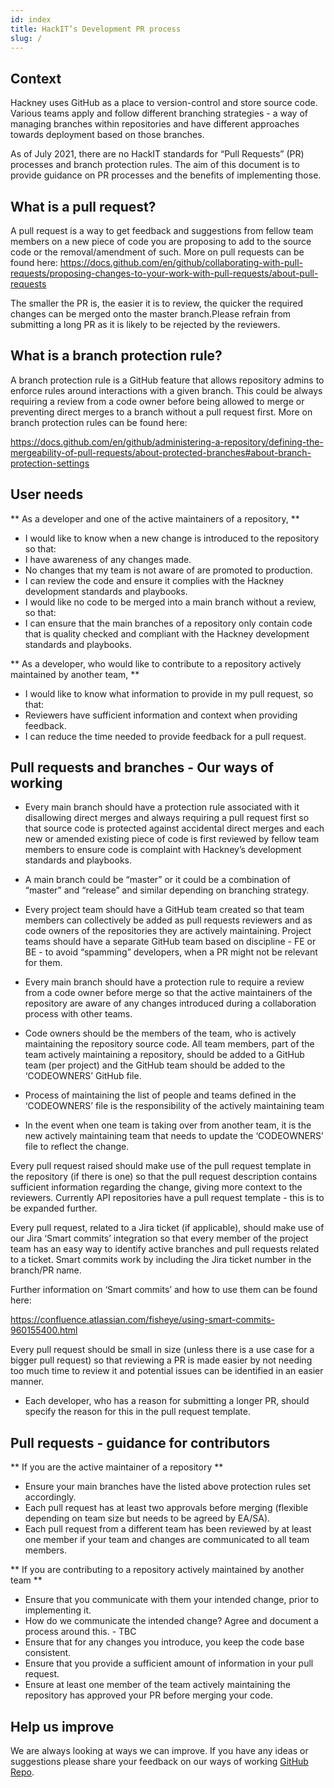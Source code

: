 ```yaml
---
id: index
title: HackIT’s Development PR process
slug: /
---
```



## Context
Hackney uses GitHub as a place to version-control and store source code. Various teams apply and follow different branching strategies - a way of managing branches within repositories and have different approaches towards deployment based on those branches.

As of July 2021, there are no HackIT standards for “Pull Requests” (PR) processes and branch protection rules. The aim of this document is to provide guidance on PR processes and the benefits of implementing those.


## What is a pull request?

A pull request is a way to get feedback and suggestions from fellow team members on a new piece of code you are proposing to add to the source code or the removal/amendment of such. More on pull requests can be found here:
https://docs.github.com/en/github/collaborating-with-pull-requests/proposing-changes-to-your-work-with-pull-requests/about-pull-requests

The smaller the PR is, the easier it is to review, the quicker the required changes can be merged onto the master branch.Please refrain from submitting a long PR as it is likely to be rejected by the reviewers.

## What is a branch protection rule?

A branch protection rule is a GitHub feature that allows repository admins to enforce rules around interactions with a given branch. This could be always requiring a review from a code owner before being allowed to merge or preventing direct merges to a branch without a pull request first. More on branch protection rules can be found here:

https://docs.github.com/en/github/administering-a-repository/defining-the-mergeability-of-pull-requests/about-protected-branches#about-branch-protection-settings

## User needs

** As a developer and one of the active maintainers of a repository, **

- I would like to know when a new change is introduced to the repository so that:
- I have awareness of any changes made.
- No changes that my team is not aware of are promoted to production.
- I can review the code and ensure it complies with the Hackney development standards and playbooks.
- I would like no code to be merged into a main branch without a review, so that:
- I can ensure that the main branches of a repository only contain code that is quality checked and compliant with the Hackney development standards and playbooks.

** As a developer, who would like to contribute to a repository actively maintained by another team, **

- I would like to know what information to provide in my pull request, so that:
- Reviewers have sufficient information and context when providing feedback.
- I can reduce the time needed to provide feedback for a pull request.

## Pull requests and branches - Our ways of working

- Every main branch should have a protection rule associated with it disallowing direct merges and always requiring a pull request first so that source code is protected against accidental direct merges and each new or amended existing piece of code is first reviewed by fellow team members to ensure code is complaint with Hackney’s development standards and playbooks.

- A main branch could be “master” or it could be a combination of “master” and “release” and similar depending on branching strategy.

- Every project team should have a GitHub team created so that team members can collectively be added as pull requests reviewers and as code owners of the repositories they are actively maintaining.
Project teams should have a separate GitHub team based on discipline - FE or BE - to avoid “spamming” developers, when a PR might not be relevant for them.

- Every main branch should have a protection rule to require a review from a code owner before merge so that the active maintainers of the repository are aware of any changes introduced during a collaboration process with other teams.

- Code owners should be the members of the team, who is actively maintaining the repository source code.
All team members, part of the team actively maintaining a repository, should be added to a GitHub team (per project) and the GitHub team should be added to the ‘CODEOWNERS’ GitHub file.

- Process of maintaining the list of people and teams defined in the ‘CODEOWNERS’ file is the responsibility of the actively maintaining team

- In the event when one team is taking over from another team, it is the new actively maintaining team that needs to update the ‘CODEOWNERS’ file to reflect the change.

Every pull request raised should make use of the pull request template in the repository (if there is one) so that the pull request description contains sufficient information regarding the change, giving more context to the reviewers.
Currently API repositories have a pull request template - this is to be expanded further.

Every pull request, related to a Jira ticket (if applicable), should make use of our Jira ‘Smart commits’ integration so that every member of the project team has an easy way to identify active branches and pull requests related to a ticket.
Smart commits work by including the Jira ticket number in the branch/PR name.

Further information on ‘Smart commits’ and how to use them can be found here:

https://confluence.atlassian.com/fisheye/using-smart-commits-960155400.html

Every pull request should be small in size (unless there is a use case for a bigger pull request) so that reviewing a PR is made easier by not needing too much time to review it and potential issues can be identified in an easier manner.
- Each developer, who has a reason for submitting a longer PR, should specify the reason for this in the pull request template.

## Pull requests - guidance for contributors

** If you are the active maintainer of a repository **

- Ensure your main branches have the listed above protection rules set accordingly.
- Each pull request has at least two approvals before merging (flexible depending on team size but needs to be agreed by EA/SA).
- Each pull request from a different team has been reviewed by at least one member if your team and changes are communicated to all team members.

** If you are contributing to a repository actively maintained by another team **

- Ensure that you communicate with them your intended change, prior to implementing it.
- How do we communicate the intended change? Agree and document a process around this. - TBC
- Ensure that for any changes you introduce, you keep the code base consistent.
- Ensure that you provide a sufficient amount of information in your pull request.
- Ensure at least one member of the team actively maintaining the repository has approved your PR before merging your code.

## Help us improve
We are always looking at ways we can improve. If you have any ideas or suggestions please share your feedback on our ways of working [GitHub Repo](https://github.com/LBHackney-IT/ways-of-working).

